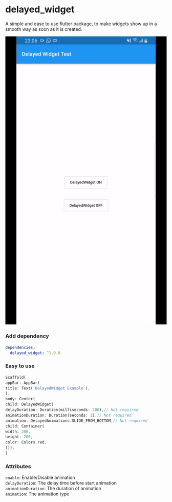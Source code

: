 # delayed_widget

A simple and ease to use flutter package, to make widgets show up in a smooth way as soon as it is created.

![Gif](https://github.com/samuelhk0595/delayed_widget/blob/master/example/example.gif "Fancy Gif")

### Add dependency

```yaml
dependencies:
  delayed_widget: ^1.0.0
```

### Easy to use

```dart
Scaffold(
appBar: AppBar(
title: Text('DelayedWidget Example'),
),
body: Center(
child: DelayedWidget(
delayDuration: Duration(milliseconds: 200),// Not required
animationDuration: Duration(seconds: 1),// Not required
animation: DelayedAnimations.SLIDE_FROM_BOTTOM,// Not required
child: Container(
width: 200,
height: 200,
color: Colors.red,
))),
)
```

### Attributes

`enable`: Enable/Disable animation\
`delayDuration`: The delay time before start animation\
`animationDuration`: The duration of animation\
`animation`: The animation type
